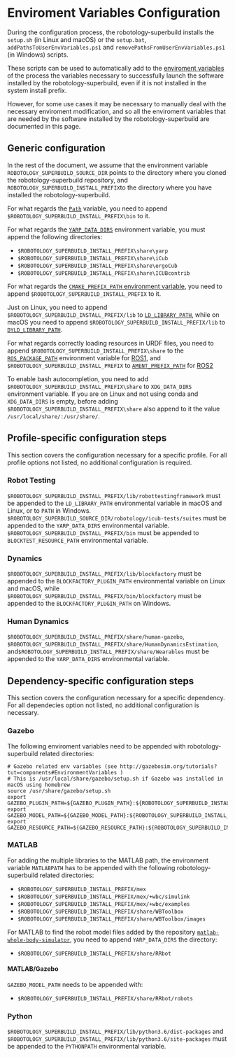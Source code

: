 # Enviroment Variables Configuration

During the configuration process, the robotology-superbuild installs the `setup.sh` (in Linux and macOS) or the `setup.bat`, `addPathsToUserEnvVariables.ps1` and `removePathsFromUserEnvVariables.ps1` (in Windows) scripts.

These scripts can be used to automatically add to the [enviroment variables](https://en.wikipedia.org/wiki/Environment_variable)
of the process the variables necessary to successfully launch the software installed by the robotology-superbuild, even if it is not installed in the system install prefix.

However, for some use cases it may be necessary to manually deal with the necessary enviroment modification, and so all the enviroment variables
that are needed by the software installed by the robotology-superbuild are documented in this page.

## Generic configuration

In the rest of the document, we assume that the environment variable `ROBOTOLOGY_SUPERBUILD_SOURCE_DIR` points to the
directory where you cloned the robotology-superbuild repository, and `ROBOTOLOGY_SUPERBUILD_INSTALL_PREFIX`to the directory
where you have installed the robotology-superbuild.

For what regards the [`Path`](https://en.wikipedia.org/wiki/PATH_(variable)) variable, you need
to append `$ROBOTOLOGY_SUPERBUILD_INSTALL_PREFIX\bin` to it.

For what regards the [`YARP_DATA_DIRS`](http://www.yarp.it/yarp_data_dirs.html) environment variable, you must append the following directories:

* `$ROBOTOLOGY_SUPERBUILD_INSTALL_PREFIX\share\yarp`
* `$ROBOTOLOGY_SUPERBUILD_INSTALL_PREFIX\share\iCub`
* `$ROBOTOLOGY_SUPERBUILD_INSTALL_PREFIX\share\ergoCub`
* `$ROBOTOLOGY_SUPERBUILD_INSTALL_PREFIX\share\ICUBcontrib`

For what regards the [`CMAKE_PREFIX_PATH` environment variable](https://cmake.org/cmake/help/latest/variable/CMAKE_PREFIX_PATH.html), you need to append `$ROBOTOLOGY_SUPERBUILD_INSTALL_PREFIX` to it.

Just on Linux, you need to append `$ROBOTOLOGY_SUPERBUILD_INSTALL_PREFIX/lib` to  [`LD_LIBRARY_PATH`](http://tldp.org/HOWTO/Program-Library-HOWTO/shared-libraries.html),
while on macOS you need to append `$ROBOTOLOGY_SUPERBUILD_INSTALL_PREFIX/lib` to [`DYLD_LIBRARY_PATH`](https://developer.apple.com/library/archive/documentation/DeveloperTools/Conceptual/DynamicLibraries/100-Articles/UsingDynamicLibraries.html).

For what regards correctly loading resources in URDF files, you need to append `$ROBOTOLOGY_SUPERBUILD_INSTALL_PREFIX\share` to the
[`ROS_PACKAGE_PATH`](http://wiki.ros.org/ROS/EnvironmentVariables#ROS_PACKAGE_PATH) environment variable for [ROS1](https://www.ros.org/), and `$ROBOTOLOGY_SUPERBUILD_INSTALL_PREFIX` to [`AMENT_PREFIX_PATH`](http://design.ros2.org/articles/ament.html) for [ROS2](https://index.ros.org/doc/ros2/)

To enable bash autocompletion, you need to add `$ROBOTOLOGY_SUPERBUILD_INSTALL_PREFIX\share` to `XDG_DATA_DIRS` environment variable. If you are on Linux and not using conda and `XDG_DATA_DIRS` is empty, before adding `$ROBOTOLOGY_SUPERBUILD_INSTALL_PREFIX\share` also append to it the value `/usr/local/share/:/usr/share/`.

## Profile-specific configuration steps

This section covers the configuration necessary for a specific profile.
For all profile options not listed, no additional configuration is required.

### Robot Testing
`$ROBOTOLOGY_SUPERBUILD_INSTALL_PREFIX/lib/robottestingframework` must be appended to the `LD_LIBRARY_PATH` environmental variable in macOS and Linux, or to `PATH` in Windows.
`$ROBOTOLOGY_SUPERBUILD_SOURCE_DIR/robotology/icub-tests/suites` must be appended to the `YARP_DATA_DIRS` environmental variable.
`$ROBOTOLOGY_SUPERBUILD_INSTALL_PREFIX/bin` must be appended to `BLOCKTEST_RESOURCE_PATH` environmental variable.

### Dynamics
`$ROBOTOLOGY_SUPERBUILD_INSTALL_PREFIX/lib/blockfactory` must be appended to the `BLOCKFACTORY_PLUGIN_PATH` environmental variable on Linux and macOS, while
`$ROBOTOLOGY_SUPERBUILD_INSTALL_PREFIX/bin/blockfactory` must be appended to the `BLOCKFACTORY_PLUGIN_PATH` on Windows.


### Human Dynamics
`$ROBOTOLOGY_SUPERBUILD_INSTALL_PREFIX/share/human-gazebo`,
`$ROBOTOLOGY_SUPERBUILD_INSTALL_PREFIX/share/HumanDynamicsEstimation`,
and`$ROBOTOLOGY_SUPERBUILD_INSTALL_PREFIX/share/Wearables` must be appended to the `YARP_DATA_DIRS` environmental variable.

## Dependency-specific configuration steps

This section covers the configuration necessary for a specific dependency.
For all dependecies option not listed, no additional configuration is necessary.

### Gazebo
The following enviroment variables need to be appended with robotology-superbuild related directories:
~~~
# Gazebo related env variables (see http://gazebosim.org/tutorials?tut=components#EnvironmentVariables )
# This is /usr/local/share/gazebo/setup.sh if Gazebo was installed in macOS using homebrew
source /usr/share/gazebo/setup.sh
export GAZEBO_PLUGIN_PATH=${GAZEBO_PLUGIN_PATH}:${ROBOTOLOGY_SUPERBUILD_INSTALL_PREFIX}/lib
export GAZEBO_MODEL_PATH=${GAZEBO_MODEL_PATH}:${ROBOTOLOGY_SUPERBUILD_INSTALL_PREFIX}/share/gazebo/models:${ROBOTOLOGY_SUPERBUILD_INSTALL_PREFIX}/share/iCub/robots:${ROBOTOLOGY_SUPERBUILD_INSTALL_PREFIX}/share:${ROBOTOLOGY_SUPERBUILD_INSTALL_PREFIX}/share/ergoCub/robots
export GAZEBO_RESOURCE_PATH=${GAZEBO_RESOURCE_PATH}:${ROBOTOLOGY_SUPERBUILD_INSTALL_PREFIX}/share/gazebo/worlds
~~~

### MATLAB

For adding the multiple libraries to the MATLAB path, the environment variable `MATLABPATH` has to be appended with the following robotology-superbuild related directories:
* `$ROBOTOLOGY_SUPERBUILD_INSTALL_PREFIX/mex`
* `$ROBOTOLOGY_SUPERBUILD_INSTALL_PREFIX/mex/+wbc/simulink`
* `$ROBOTOLOGY_SUPERBUILD_INSTALL_PREFIX/mex/+wbc/examples`
* `$ROBOTOLOGY_SUPERBUILD_INSTALL_PREFIX/share/WBToolbox`
* `$ROBOTOLOGY_SUPERBUILD_INSTALL_PREFIX/share/WBToolbox/images`

For MATLAB to find the robot model files added by the repository [`matlab-whole-body-simulator`](https://github.com/dic-iit/matlab-whole-body-simulator), you need to append `YARP_DATA_DIRS` the directory:
* `$ROBOTOLOGY_SUPERBUILD_INSTALL_PREFIX/share/RRbot`

#### MATLAB/Gazebo

`GAZEBO_MODEL_PATH` needs to be appended with:
* `$ROBOTOLOGY_SUPERBUILD_INSTALL_PREFIX/share/RRbot/robots`

### Python
`$ROBOTOLOGY_SUPERBUILD_INSTALL_PREFIX/lib/python3.6/dist-packages` and `$ROBOTOLOGY_SUPERBUILD_INSTALL_PREFIX/lib/python3.6/site-packages` must be appended to the `PYTHONPATH` environmental variable.
